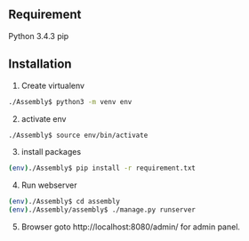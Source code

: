 ## Requirement ##
Python 3.4.3
pip

## Installation ##
1. Create virtualenv
```bash
./Assembly$ python3 -m venv env
```
2. activate env
```bash
./Assembly$ source env/bin/activate
```
3. install packages
```bash
(env)./Assembly$ pip install -r requirement.txt
```
4. Run webserver
```bash
(env)./Assembly$ cd assembly
(env)./Assembly/assembly$ ./manage.py runserver
```
5. Browser goto http://localhost:8080/admin/ for admin panel.
